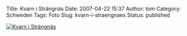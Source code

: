 Title: Kvarn i Strängnäs
Date: 2007-04-22 15:37
Author: tom
Category: Schweden
Tags: Foto
Slug: kvarn-i-straengnaes
Status: published

[![Kvarn i
Strängnäs](/pic/kvarn_s.jpg "Kvarn i Strängnäs")](/pic/kvarn_l.jpg)

